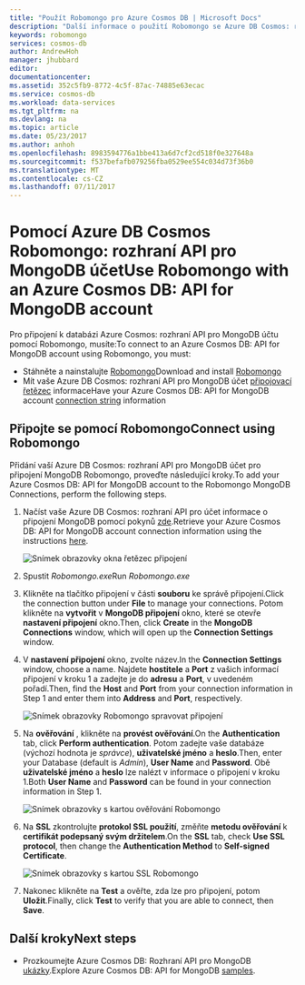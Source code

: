 ```yaml
---
title: "Použít Robomongo pro Azure Cosmos DB | Microsoft Docs"
description: "Další informace o použití Robomongo se Azure DB Cosmos: rozhraní API pro MongoDB účet"
keywords: robomongo
services: cosmos-db
author: AndrewHoh
manager: jhubbard
editor: 
documentationcenter: 
ms.assetid: 352c5fb9-8772-4c5f-87ac-74885e63ecac
ms.service: cosmos-db
ms.workload: data-services
ms.tgt_pltfrm: na
ms.devlang: na
ms.topic: article
ms.date: 05/23/2017
ms.author: anhoh
ms.openlocfilehash: 8983594776a1bbe413a6d7cf2cd518f0e327648a
ms.sourcegitcommit: f537befafb079256fba0529ee554c034d73f36b0
ms.translationtype: MT
ms.contentlocale: cs-CZ
ms.lasthandoff: 07/11/2017
---
```

# <a name="use-robomongo-with-an-azure-cosmos-db-api-for-mongodb-account"></a><span data-ttu-id="5ecce-104">Pomocí Azure DB Cosmos Robomongo: rozhraní API pro MongoDB účet</span><span class="sxs-lookup"><span data-stu-id="5ecce-104">Use Robomongo with an Azure Cosmos DB: API for MongoDB account</span></span>
<span data-ttu-id="5ecce-105">Pro připojení k databázi Azure Cosmos: rozhraní API pro MongoDB účtu pomocí Robomongo, musíte:</span><span class="sxs-lookup"><span data-stu-id="5ecce-105">To connect to an Azure Cosmos DB: API for MongoDB account using Robomongo, you must:</span></span>

* <span data-ttu-id="5ecce-106">Stáhněte a nainstalujte [Robomongo](https://robomongo.org/)</span><span class="sxs-lookup"><span data-stu-id="5ecce-106">Download and install [Robomongo](https://robomongo.org/)</span></span>
* <span data-ttu-id="5ecce-107">Mít vaše Azure DB Cosmos: rozhraní API pro MongoDB účet [připojovací řetězec](connect-mongodb-account.md) informace</span><span class="sxs-lookup"><span data-stu-id="5ecce-107">Have your Azure Cosmos DB: API for MongoDB account [connection string](connect-mongodb-account.md) information</span></span>

## <a name="connect-using-robomongo"></a><span data-ttu-id="5ecce-108">Připojte se pomocí Robomongo</span><span class="sxs-lookup"><span data-stu-id="5ecce-108">Connect using Robomongo</span></span>
<span data-ttu-id="5ecce-109">Přidání vaší Azure DB Cosmos: rozhraní API pro MongoDB účet pro připojení MongoDB Robomongo, proveďte následující kroky.</span><span class="sxs-lookup"><span data-stu-id="5ecce-109">To add your Azure Cosmos DB: API for MongoDB account to the Robomongo MongoDB Connections, perform the following steps.</span></span>

1. <span data-ttu-id="5ecce-110">Načíst vaše Azure DB Cosmos: rozhraní API pro účet informace o připojení MongoDB pomocí pokynů [zde](connect-mongodb-account.md).</span><span class="sxs-lookup"><span data-stu-id="5ecce-110">Retrieve your Azure Cosmos DB: API for MongoDB account connection information using the instructions [here](connect-mongodb-account.md).</span></span>

    ![Snímek obrazovky okna řetězec připojení](./media/mongodb-robomongo/connectionstringblade.png)
2. <span data-ttu-id="5ecce-112">Spustit *Robomongo.exe*</span><span class="sxs-lookup"><span data-stu-id="5ecce-112">Run *Robomongo.exe*</span></span>

3. <span data-ttu-id="5ecce-113">Klikněte na tlačítko připojení v části **souboru** ke správě připojení.</span><span class="sxs-lookup"><span data-stu-id="5ecce-113">Click the connection button under **File** to manage your connections.</span></span> <span data-ttu-id="5ecce-114">Potom klikněte na **vytvořit** v **MongoDB připojení** okno, které se otevře **nastavení připojení** okno.</span><span class="sxs-lookup"><span data-stu-id="5ecce-114">Then, click **Create** in the **MongoDB Connections** window, which will open up the **Connection Settings** window.</span></span>

4. <span data-ttu-id="5ecce-115">V **nastavení připojení** okno, zvolte název.</span><span class="sxs-lookup"><span data-stu-id="5ecce-115">In the **Connection Settings** window, choose a name.</span></span> <span data-ttu-id="5ecce-116">Najdete **hostitele** a **Port** z vašich informací připojení v kroku 1 a zadejte je do **adresu** a **Port**, v uvedeném pořadí.</span><span class="sxs-lookup"><span data-stu-id="5ecce-116">Then, find the **Host** and **Port** from your connection information in Step 1 and enter them into **Address** and **Port**, respectively.</span></span>

    ![Snímek obrazovky Robomongo spravovat připojení](./media/mongodb-robomongo/manageconnections.png)
5. <span data-ttu-id="5ecce-118">Na **ověřování** , klikněte na **provést ověřování**.</span><span class="sxs-lookup"><span data-stu-id="5ecce-118">On the **Authentication** tab, click **Perform authentication**.</span></span> <span data-ttu-id="5ecce-119">Potom zadejte vaše databáze (výchozí hodnota je *správce*), **uživatelské jméno** a **heslo**.</span><span class="sxs-lookup"><span data-stu-id="5ecce-119">Then, enter your Database (default is *Admin*), **User Name** and **Password**.</span></span>
<span data-ttu-id="5ecce-120">Obě **uživatelské jméno** a **heslo** lze nalézt v informace o připojení v kroku 1.</span><span class="sxs-lookup"><span data-stu-id="5ecce-120">Both **User Name** and **Password** can be found in your connection information in Step 1.</span></span>

    ![Snímek obrazovky s kartou ověřování Robomongo](./media/mongodb-robomongo/authentication.png)
6. <span data-ttu-id="5ecce-122">Na **SSL** zkontrolujte **protokol SSL použití**, změňte **metodu ověřování** k **certifikát podepsaný svým držitelem**.</span><span class="sxs-lookup"><span data-stu-id="5ecce-122">On the **SSL** tab, check **Use SSL protocol**, then change the **Authentication Method** to **Self-signed Certificate**.</span></span>

    ![Snímek obrazovky s kartou SSL Robomongo](./media/mongodb-robomongo/SSL.png)
7. <span data-ttu-id="5ecce-124">Nakonec klikněte na **Test** a ověřte, zda lze pro připojení, potom **Uložit**.</span><span class="sxs-lookup"><span data-stu-id="5ecce-124">Finally, click **Test** to verify that you are able to connect, then **Save**.</span></span>

## <a name="next-steps"></a><span data-ttu-id="5ecce-125">Další kroky</span><span class="sxs-lookup"><span data-stu-id="5ecce-125">Next steps</span></span>
* <span data-ttu-id="5ecce-126">Prozkoumejte Azure Cosmos DB: Rozhraní API pro MongoDB [ukázky](mongodb-samples.md).</span><span class="sxs-lookup"><span data-stu-id="5ecce-126">Explore Azure Cosmos DB: API for MongoDB [samples](mongodb-samples.md).</span></span>
